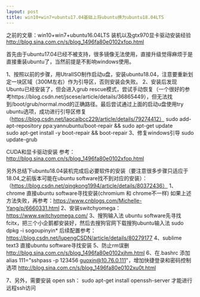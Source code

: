 ```yaml
---
layout: post
title: win10+win7+ubuntu17.04基础上将ubuntu换为ubuntu18.04LTS
---
```


之前的文章：win10+win7+ubuntu16.04LTS 装机以及gtx970显卡驱动安装经验
http://blog.sina.com.cn/s/blog_1496fa80e0102xfop.html

首先由于ubuntu17.04已经不被支持，很多镜像无法使用，直接升级觉得麻烦于是直接重装ubuntu了，当然前提是不影响windows使用。

1、按照以前的步骤，用UtralISO制作启动u盘，安装ubuntu18.04，注意要重新划定一块区域（300M左右）作为引导区，否则安装会失败。
2、安装后发现Ubuntu已经安装了，但会进入grub rescue模式，尝试手动恢复（一个很好的参考https://blog.csdn.net/jscese/article/details/36865449），但无法找到/boot/grub/normal.mod的正确路径。最后尝试通过上面的启动u盘使用try ubuntu选项，成功进行引导区修复（https://blog.csdn.net/laocaibcc229/article/details/79274412）
sudo add-apt-repository ppa:yannubuntu/boot-repair && sudo apt-get update  
sudo apt-get install -y boot-repair && boot-repair 
3、修复windows引导 sudo update-grub

CUDA和显卡驱动安装 参考：http://blog.sina.com.cn/s/blog_1496fa80e0102xfop.html

另外总结下ubuntu18.04装机完成后必要软件的安装（要注意很多步骤只适应于18.04,之前版本可能在ubuntu software找不到对应的安装）：（https://blog.csdn.net/qingkong1994/article/details/80372436）
1、chrome
     直接ubuntu software寻找安装(chromium 和 chrome不一样)
     如果上述方法失败，再参考：https://www.cnblogs.com/Michelle-Yang/p/6660331.html
2、安装switchyomega：https://www.switchyomega.com/
3、搜狗输入法
    ubuntu software先寻找fcitx，把三个小企鹅都安装好，然后去搜狗官网下载搜狗ubuntu输入法
sudo dpkg -i sogoupinyin*
后续配置参考：https://blog.csdn.net/lupengCSDN/article/details/80279177
4、sublime text3
      直接ubuntu software寻找安装
5、防止rm误删  http://blog.sina.com.cn/s/blog_1496fa80e0102xjhm.html
6、在.bashrc 添加alias 111="sshpass -p 123456 guoxin@10.76.0.111"，增加快捷登录和密码控制选项 http://blog.sina.com.cn/s/blog_1496fa80e0102xu0t.html

7、另外，需要安装 open ssh：
          sudo apt-get install openssh-server
      才能进行远程ssh访问